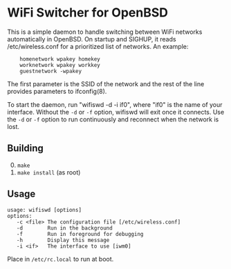 WiFi Switcher for OpenBSD
=========================

This is a simple daemon to handle switching between WiFi networks
automatically in OpenBSD.  On startup and SIGHUP, it reads
/etc/wireless.conf for a prioritized list of networks.  An example:

```
    homenetwork wpakey homekey
    worknetwork wpakey workkey
    guestnetwork -wpakey
```

The first parameter is the SSID of the network and the rest of the line
provides parameters to ifconfig(8).

To start the daemon, run "wifiswd -d -i if0", where "if0" is the name of
your interface.  Without the `-d` or `-f` option, wifiswd will exit once
it connects.  Use the `-d` or `-f` option to run continuously and
reconnect when the network is lost.

Building
--------
0. `make`
1. `make install` (as root)

Usage
-----
```
usage: wifiswd [options]
options:
   -c <file> The configuration file [/etc/wireless.conf]
   -d        Run in the background
   -f        Run in foreground for debugging
   -h        Display this message
   -i <if>   The interface to use [iwm0]
```

Place in `/etc/rc.local`  to run at boot.
